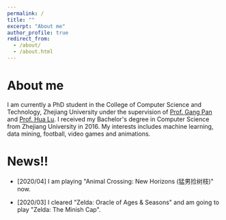 ```yaml
---
permalink: /
title: ""
excerpt: "About me"
author_profile: true
redirect_from: 
  - /about/
  - /about.html
---
```


About me
======
I am currently a PhD student in the College of Computer Science and Technology, Zhejiang University under the supervision of [Prof. Gang Pan](https://person.zju.edu.cn/en/gpan) and [Prof. Hua Lu](https://luhua.ruc.dk). I received my Bachelor's degree in Computer Science from Zhejiang University in 2016. My interests includes machine learning, data mining, football, video games and animations.

News!!
=====
* \[2020/04\] I am playing "Animal Crossing: New Horizons \(猛男捡树枝\)" now.

* \[2020/03\] I cleared "Zelda: Oracle of Ages & Seasons" and am going to play "Zelda: The Minish Cap". 
